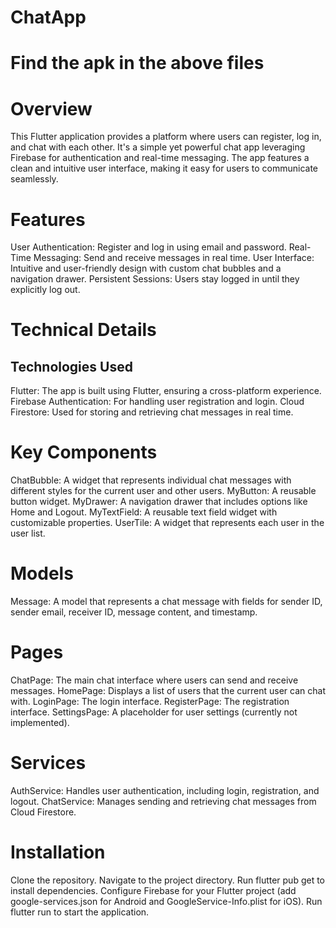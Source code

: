 # ChatApp

# Find the apk in the above files 

# Overview
This Flutter application provides a platform where users can register, log in, and chat with each other. It's a simple yet powerful chat app leveraging Firebase for authentication and real-time messaging. The app features a clean and intuitive user interface, making it easy for users to communicate seamlessly.

# Features
User Authentication: Register and log in using email and password.
Real-Time Messaging: Send and receive messages in real time.
User Interface: Intuitive and user-friendly design with custom chat bubbles and a navigation drawer.
Persistent Sessions: Users stay logged in until they explicitly log out.

# Technical Details
## Technologies Used
Flutter: The app is built using Flutter, ensuring a cross-platform experience.
Firebase Authentication: For handling user registration and login.
Cloud Firestore: Used for storing and retrieving chat messages in real time.

# Key Components
ChatBubble: A widget that represents individual chat messages with different styles for the current user and other users.
MyButton: A reusable button widget.
MyDrawer: A navigation drawer that includes options like Home and Logout.
MyTextField: A reusable text field widget with customizable properties.
UserTile: A widget that represents each user in the user list.

# Models
Message: A model that represents a chat message with fields for sender ID, sender email, receiver ID, message content, and timestamp.

# Pages
ChatPage: The main chat interface where users can send and receive messages.
HomePage: Displays a list of users that the current user can chat with.
LoginPage: The login interface.
RegisterPage: The registration interface.
SettingsPage: A placeholder for user settings (currently not implemented).

# Services
AuthService: Handles user authentication, including login, registration, and logout.
ChatService: Manages sending and retrieving chat messages from Cloud Firestore.

# Installation
Clone the repository.
Navigate to the project directory.
Run flutter pub get to install dependencies.
Configure Firebase for your Flutter project (add google-services.json for Android and GoogleService-Info.plist for iOS).
Run flutter run to start the application.






